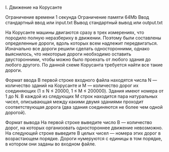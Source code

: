 I. Движение на Корусанте

Ограничение времени	1 секунда
Ограничение памяти	64Mb
Ввод	стандартный ввод или input.txt
Вывод	стандартный вывод или output.txt

На Корусанте машины двигаются сразу в трех измерениях, что породило полную неразбериху в движении. Поэтому были составлены определенные дороги, вдоль которых всем надлежит передвигаться. Изначально все дороги решили сделать односторонними, однако выяснилось, что некоторые дороги необходимо оставить двусторонними, чтобы можно было проехать от любого здания до любого другого. По данной схеме Корусанта требуется найти все такие дороги.

Формат ввода
В первой строке входного файла находятся числа N — количество зданий на Корусанте и М — количество дорог их соединяющих (1 ≤ N ≤ 20000, 1 ≤ M ≤ 200000). Здания имеют номера от 1 до N. В каждой из следующих M строк находится пара натуральных чисел, описывающая между какими двумя зданиями проходит соответствующая дорога (два здания соединяются не более чем одной дорогой).

Формат вывода
На первой строке выведите число B — количество дорог, на которых организовать одностороннее движение невозможно. На следующей строке выведите B целых чисел — номера этих дорог в возрастающем порядке. Дороги нумеруются с единицы в том порядке, в котором они заданы во входном файле.